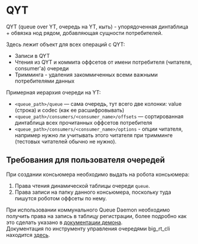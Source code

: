 # QYT

QYT (queue over YT, очередь на YT, кыть) - упорядоченная динтаблица + обвязка нод рядом, добавляющая сущности потребителей.

Здесь лежит объект для всех операций с QYT:
* Записи в QYT
* Чтения из QYT и коммита оффсетов от имени потребителя (читателя, consumer'а) очереди
* Тримминга - удаления закоммиченных всеми важными потребителями данных

Примерная иерархия очереди на YT:
   * `<queue_path>/queue` — сама очередь, тут всего две колонки: value (строка) и codec (как ее расшифровывать)
   * `<queue_path>/consumers/<consumer_name>/offsets` — сортированная динтаблица всех прочитанных оффсетов потребителя
   * `<queue_path>/consumers/<consumer_name>/options` - опции читателя, например нужно ли учитывать этого читателя при тримминге 
   (тестовых читателей обычно не нужно).

## Требования для пользователя очередей
При создании консьюмера необходимо выдать на робота консьюмера:
1. Права чтения динамической таблицы очереди `queue`.
2. Права записи на папку данного консьюмера, поскольку туда пишутся роботом оффсеты по нему.

При использовании коммунального Queue Daemon необходимо получить права на запись в таблицу регистрации,
более подробно как это сделать указано в [документации демона](https://a.yandex-team.ru/arc/trunk/arcadia/ads/bsyeti/big_rt/queue_daemon#konfiguraciya-prav).  
Документация по инструменту управления очередями big_rt_cli находится [здесь](https://a.yandex-team.ru/arc/trunk/arcadia/ads/bsyeti/big_rt/cli).
